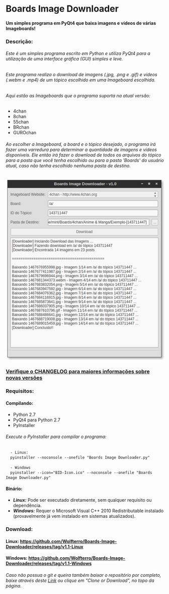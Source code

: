 # Boards Image Downloader
#### Um simples programa em PyQt4 que baixa imagens e vídeos de várias Imageboards!

### Descrição:

###### Este é um simples programa escrito em Python e utiliza PyQt4 para a utilização de uma interface gráfica (GUI) simples e leve.

###### Este programa realiza o download de imagens (.jpg, .png e .gif) e vídeos (.webm e .mp4) de um tópico escolhido em uma Imageboard escolhida.

###### Aqui estão as Imageboards que o programa suporta na atual versão:
- 4chan
- 8chan
- 55chan
- BRchan
- GUROchan

###### Ao escolher a Imageboard, a board e o tópico desejado, o programa irá fazer uma varredura para determinar a quantidade de imagens e vídeos disponíveis. Ele então irá fazer o download de todos os arquivos do tópico para a pasta que você tenha escolhido ou para a pasta 'Boards' do usuário atual, caso não tenha escolhido nenhuma pasta de destino.

![Boards Image Downloader](https://raw.githubusercontent.com/Wolfterro/wolfterro.github.io/master/posts/img/imagens_de_projetos/boards_image_downloader.png)

### [Verifique o CHANGELOG para maiores informações sobre novas versões](https://raw.github.com/Wolfterro/Boards-Image-Download/master/CHANGELOG.txt)

### Requisitos:

#### Compilando:
- Python 2.7
- PyQt4 para Python 2.7
- PyInstaller

###### Execute o PyInstaller para compilar o programa:

      - Linux:
      pyinstaller --noconsole --onefile "Boards Image Downloader.py"
      
      - Windows
      pyinstaller --icon="BID-Icon.ico" --noconsole --onefile "Boards Image Downloader.py"

#### Binário:
- ***Linux:*** Pode ser executado diretamente, sem qualquer requisito ou dependência.
- ***Windows:*** Requer o Microsoft Visual C++ 2010 Redistributable instalado (provavelmente já vem instalado em sistemas atualizados).

### Download:

#### Linux: https://github.com/Wolfterro/Boards-Image-Downloader/releases/tag/v1.1-Linux

#### Windows: https://github.com/Wolfterro/Boards-Image-Downloader/releases/tag/v1.1-Windows

###### Caso não possua o git e queira também baixar o repositório por completo, baixe através deste [Link](https://github.com/Wolfterro/Boards-Image-Downloader/archive/master.zip) ou clique em "Clone or Download", no topo da página.
